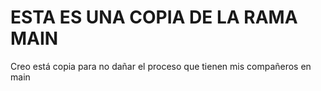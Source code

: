 # ESTA ES UNA COPIA DE LA RAMA MAIN
Creo está copia para no dañar el proceso que tienen mis compañeros en main

